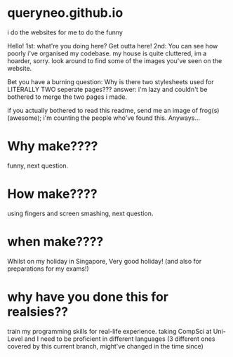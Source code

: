 # queryneo.github.io
i do the websites for me to do the funny


Hello!
1st: what're you doing here? Get outta here!
2nd: You can see how poorly i've organised my codebase. my house is quite cluttered, im a hoarder, sorry. look around to find some of the images you've seen on the website.

Bet you have a burning question:
 Why is there two stylesheets used for LITERALLY TWO seperate pages??? answer: i'm lazy and couldn't be bothered to merge the two pages i made.

 if you actually bothered to read this readme, send me an image of frog(s)(awesome); i'm counting the people who've found this.
 Anyways...

 # Why make????

 funny, next question.

 # How make????
 using fingers and screen smashing, next question.

 # when make????
 Whilst on my holiday in Singapore, Very good holiday! (and also for preparations for my exams!)

 # why have you done this for realsies??

 train my programming skills for real-life experience. taking CompSci at Uni-Level and I need to be proficient in different languages (3 different ones covered by this current branch, might've changed in the time since)
